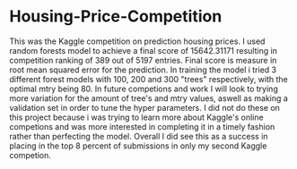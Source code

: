 # Housing-Price-Competition
This was the Kaggle competition on prediction housing prices. I used random forests model to achieve a final score of 15642.31171
resulting in competition ranking of 389 out of 5197 entries. Final score is measure in root mean squared error for the prediction. In training the model i tried 3 different forest models with 100, 200 and 300 "trees" respectively, with the optimal mtry being 80. In future competions and work I will look to trying more variation for the amount of tree's and mtry values, aswell as making a validation set in order to tune the hyper parameters. I did not do these on this project because i was trying to learn more about Kaggle's online competions and was more interested in completing it in a timely fashion rather than perfecting the model. Overall I did see this as a success in placing in the top 8 percent of submissions in only my second Kaggle competion.
